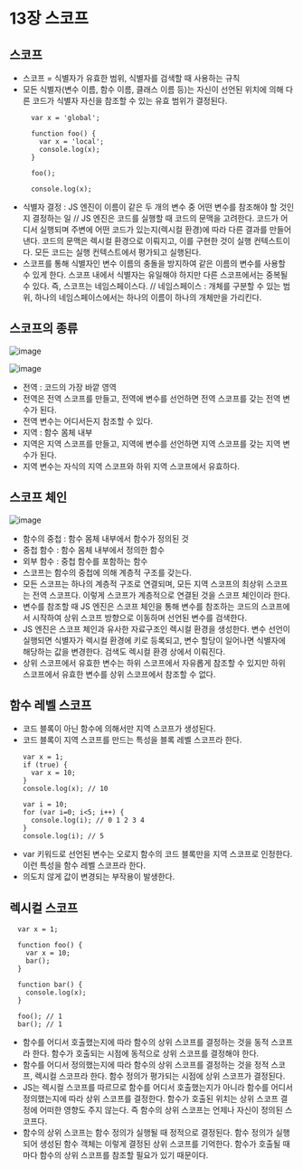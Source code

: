 13장 스코프
========

스코프
---
- 스코프 = 식별자가 유효한 범위, 식별자를 검색할 때 사용하는 규칙
- 모든 식별자(변수 이름, 함수 이름, 클래스 이름 등)는 자신이 선언된 위치에 의해 다른 코드가 식별자 자신을 참조할 수 있는 유효 범위가 결정된다.
  ```
    var x = 'global';

    function foo() {
      var x = 'local';
      console.log(x);
    }

    foo();

    console.log(x);
  ```
- 식별자 결정 : JS 엔진이 이름이 같은 두 개의 변수 중 어떤 변수를 참조해야 할 것인지 결정하는 일
// JS 엔진은 코드를 실행할 때 코드의 문맥을 고려한다. 코드가 어디서 실행되며 주변에 어떤 코드가 있는지(렉시컬 환경)에 따라 다른 결과를 만들어 낸다. 코드의 문맥은 렉시컬 환경으로 이뤄지고, 이를 구현한 것이 실행 컨텍스트이다. 모든 코드는 실행 컨텍스트에서 평가되고 실행된다.
- 스코프를 통해 식별자인 변수 이름의 충돌을 방지하여 같은 이름의 변수를 사용할 수 있게 한다. 스코프 내에서 식별자는 유일해야 하지만 다른 스코프에서는 중복될 수 있다. 즉, 스코프는 네임스페이스다.
// 네임스페이스 : 개체를 구분할 수 있는 범위, 하나의 네임스페이스에서는 하나의 이름이 하나의 개체만을 가리킨다.

스코프의 종류
---
![image](https://github.com/houony/Javascript-Deep-Dive-Study/assets/99787274/6e1c7056-0905-4024-a5ed-4bbafe1c8921)

![image](https://github.com/houony/Javascript-Deep-Dive-Study/assets/99787274/564f4453-dd1b-427b-b425-1a0bfc29b087)
- 전역 : 코드의 가장 바깥 영역
- 전역은 전역 스코프를 만들고, 전역에 변수를 선언하면 전역 스코프를 갖는 전역 변수가 된다.
- 전역 변수는 어디서든지 참조할 수 있다.
- 지역 : 함수 몸체 내부
- 지역은 지역 스코프를 만들고, 지역에 변수를 선언하면 지역 스코프를 갖는 지역 변수가 된다.
- 지역 변수는 자식의 지역 스코프와 하위 지역 스코프에서 유효하다.

스코프 체인
---
![image](https://github.com/houony/Javascript-Deep-Dive-Study/assets/99787274/556f710e-7af9-488e-ba68-ed3580e3b9e2)
- 함수의 중첩 : 함수 몸체 내부에서 함수가 정의된 것
- 중첩 함수 : 함수 몸체 내부에서 정의한 함수
- 외부 함수 : 중첩 함수를 포함하는 함수
- 스코프는 함수의 중첩에 의해 계층적 구조를 갖는다.
- 모든 스코프는 하나의 계층적 구조로 연결되며, 모든 지역 스코프의 최상위 스코프는 전역 스코프다. 이렇게 스코프가 계층적으로 연결된 것을 스코프 체인이라 한다.
- 변수를 참조할 때 JS 엔진은 스코프 체인을 통해 변수를 참조하는 코드의 스코프에서 시작하여 상위 스코프 방향으로 이동하며 선언된 변수를 검색한다.
- JS 엔진은 스코프 체인과 유사한 자료구조인 렉시컬 환경을 생성한다. 변수 선언이 실행되면 식별자가 렉시컬 환경에 키로 등록되고, 변수 할당이 일어나면 식별자에 해당하는 값을 변경한다. 검색도 렉시컬 환경 상에서 이뤄진다.
- 상위 스코프에서 유효한 변수는 하위 스코프에서 자유롭게 참조할 수 있지만 하위 스코프에서 유효한 변수를 상위 스코프에서 참조할 수 없다.

함수 레벨 스코프
---
- 코드 블록이 아닌 함수에 의해서만 지역 스코프가 생성된다.
- 코드 블록이 지역 스코프를 만드는 특성을 블록 레벨 스코프라 한다.
  ```
  var x = 1;
  if (true) {
    var x = 10;
  }
  console.log(x); // 10

  var i = 10;
  for (var i=0; i<5; i++) {
    console.log(i); // 0 1 2 3 4
  }
  console.log(i); // 5
  ```
- var 키워드로 선언된 변수는 오로지 함수의 코드 블록만을 지역 스코프로 인정한다. 이런 특성을 함수 레벨 스코프라 한다.
- 의도치 않게 값이 변경되는 부작용이 발생한다.

렉시컬 스코프
---
  ```
    var x = 1;

    function foo() {
      var x = 10;
      bar();
    }

    function bar() {
      console.log(x);
    }

    foo(); // 1
    bar(); // 1
  ```
- 함수를 어디서 호출했는지에 따라 함수의 상위 스코프를 결정하는 것을 동적 스코프라 한다. 함수가 호출되는 시점에 동적으로 상위 스코프를 결정해야 한다.
- 함수를 어디서 정의했는지에 따라 함수의 상위 스코프를 결정하는 것을 정적 스코프, 렉시컬 스코프라 한다. 함수 정의가 평가되는 시점에 상위 스코프가 결정된다.
- JS는 렉시컬 스코프를 따르므로 함수를 어디서 호출했는지가 아니라 함수를 어디서 정의했는지에 따라 상위 스코프를 결정한다. 함수가 호출된 위치는 상위 스코프 결정에 어떠한 영향도 주지 않는다. 즉 함수의 상위 스코프는 언제나 자신이 정의된 스코프다.
- 함수의 상위 스코프는 함수 정의가 실행될 때 정적으로 결정된다. 함수 정의가 실행되어 생성된 함수 객체는 이렇게 결정된 상위 스코프를 기억한다. 함수가 호출될 때마다 함수의 상위 스코프를 참조할 필요가 있기 때문이다.
